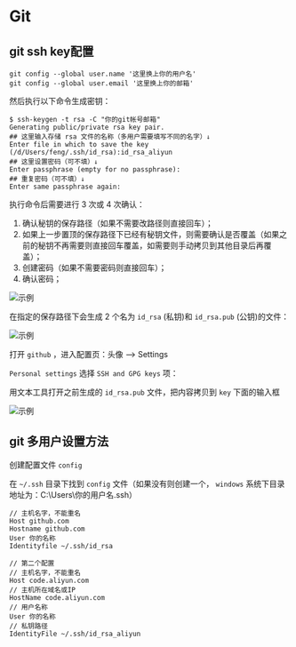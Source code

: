 # Git

## git ssh key配置
```
git config --global user.name '这里换上你的用户名'
git config --global user.email '这里换上你的邮箱'
```
然后执行以下命令生成密钥：
```
$ ssh-keygen -t rsa -C "你的git帐号邮箱"
Generating public/private rsa key pair.
## 这里输入存储 rsa 文件的名称（多用户需要填写不同的名字）↓
Enter file in which to save the key (/d/Users/feng/.ssh/id_rsa):id_rsa_aliyun
## 这里设置密码（可不填）↓
Enter passphrase (empty for no passphrase):
## 重复密码（可不填）↓
Enter same passphrase again:
```
执行命令后需要进行 3 次或 4 次确认：
1. 确认秘钥的保存路径（如果不需要改路径则直接回车）；
2. 如果上一步置顶的保存路径下已经有秘钥文件，则需要确认是否覆盖（如果之前的秘钥不再需要则直接回车覆盖，如需要则手动拷贝到其他目录后再覆盖）；
3. 创建密码（如果不需要密码则直接回车）；
4. 确认密码；

![示例](/images/ssh.png)

在指定的保存路径下会生成 2 个名为 `id_rsa` (私钥)和 `id_rsa.pub` (公钥)的文件：

![示例](/images/路径.png)

打开 `github` ，进入配置页：头像 --> Settings

`Personal settings` 选择 `SSH and GPG keys` 项：

用文本工具打开之前生成的 `id_rsa.pub` 文件，把内容拷贝到 `key` 下面的输入框

![示例](/images/公钥.png)

## git 多用户设置方法
创建配置文件 `config`

在 `~/.ssh` 目录下找到 `config` 文件（如果没有则创建一个， `windows` 系统下目录地址为：C:\Users\你的用户名\.ssh）

```
// 主机名字，不能重名
Host github.com
Hostname github.com
User 你的名称
Identityfile ~/.ssh/id_rsa

// 第二个配置
// 主机名字，不能重名
Host code.aliyun.com 
// 主机所在域名或IP
HostName code.aliyun.com
// 用户名称
User 你的名称
// 私钥路径
IdentityFile ~/.ssh/id_rsa_aliyun
```